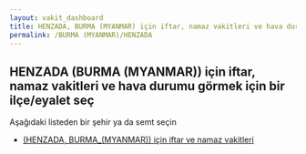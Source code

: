 ```yaml
---
layout: vakit_dashboard
title: HENZADA, BURMA (MYANMAR) için iftar, namaz vakitleri ve hava durumu - ilçe/eyalet seç
permalink: /BURMA (MYANMAR)/HENZADA
---
```


## HENZADA (BURMA (MYANMAR)) için iftar, namaz vakitleri ve hava durumu  görmek için bir ilçe/eyalet seç

Aşağıdaki listeden bir şehir ya da semt seçin

* [ (HENZADA, BURMA_(MYANMAR)) için iftar ve namaz vakitleri](/BURMA_(MYANMAR)/HENZADA/)

<script type="text/javascript">
  var GLOBAL_COUNTRY = 'BURMA (MYANMAR)';
  var GLOBAL_CITY = 'HENZADA';
  var GLOBAL_STATE = 'HENZADA';
</script>
